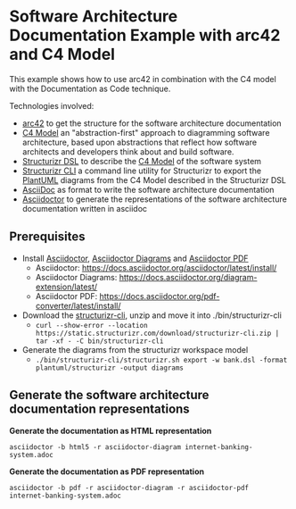 # Software Architecture Documentation Example with arc42 and C4 Model
This example shows how to use arc42 in combination with the C4 model with the Documentation as Code technique.

Technologies involved:

* [arc42](https://arc42.org/) to get the structure for the software architecture documentation
* [C4 Model](https://c4model.com/) an "abstraction-first" approach to diagramming software architecture, based upon abstractions that reflect how software architects and developers think about and build software.
* [Structurizr DSL](https://structurizr.com/dsl) to describe the [C4 Model](https://c4model.com/) of the software system
* [Structurizr CLI](https://github.com/structurizr/cli) a command line utility for Structurizr to export the [PlantUML](https://plantuml.com/) diagrams from the C4 Model described in the Structurizr DSL
* [AsciiDoc](https://asciidoc.org/) as format to write the software architecture documentation
* [Asciidoctor](https://docs.asciidoctor.org/asciidoctor) to generate the representations of the software architecture documentation written in asciidoc 

## Prerequisites

* Install [Asciidoctor](https://docs.asciidoctor.org/asciidoctor), [Asciidoctor Diagrams](https://docs.asciidoctor.org/diagram-extension/latest/) and [Asciidoctor PDF](https://docs.asciidoctor.org/pdf-converter/latest/)
    * Asciidoctor: https://docs.asciidoctor.org/asciidoctor/latest/install/
    * Asciidoctor Diagrams: https://docs.asciidoctor.org/diagram-extension/latest/
    * Asciidoctor PDF: https://docs.asciidoctor.org/pdf-converter/latest/install/
* Download the [structurizr-cli](https://static.structurizr.com/download/structurizr-cli.zip), unzip and move it into ./bin/structurizr-cli
    * `curl --show-error --location https://static.structurizr.com/download/structurizr-cli.zip | tar -xf - -C bin/structurizr-cli`
* Generate the diagrams from the structurizr workspace model
    * ``
    ./bin/structurizr-cli/structurizr.sh export -w bank.dsl -format plantuml/structurizr -output diagrams
    ``    

## Generate the software architecture documentation representations


**Generate the documentation as HTML representation**

``
asciidoctor -b html5 -r asciidoctor-diagram internet-banking-system.adoc
``

**Generate the documentation as PDF representation**

``
asciidoctor -b pdf -r asciidoctor-diagram -r asciidoctor-pdf  internet-banking-system.adoc
``
